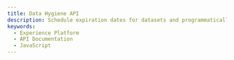 ```yaml
---
title: Data Hygiene API
description: Schedule expiration dates for datasets and programmatically correct or delete your customers' stored personal data in Experience Platform.
keywords: 
  - Experience Platform
  - API Documentation
  - JavaScript
--- 
```

<RedoclyAPIBlock src="/experience-platform-apis/swagger-specs/data-hygiene.yaml"/>